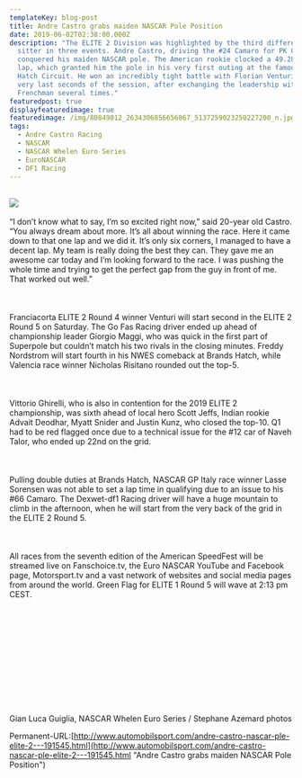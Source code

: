 ```yaml
---
templateKey: blog-post
title: Andre Castro grabs maiden NASCAR Pole Position
date: 2019-06-02T02:38:00.000Z
description: "The ELITE 2 Division was highlighted by the third different pole
  sitter in three events. Andre Castro, driving the #24 Camaro for PK Carsport,
  conquered his maiden NASCAR pole. The American rookie clocked a 49.281 seconds
  lap, which granted him the pole in his very first outing at the famous Brands
  Hatch Circuit. He won an incredibly tight battle with Florian Venturi in the
  very last seconds of the session, after exchanging the leadership with the
  Frenchman several times."
featuredpost: true
displayfeaturedimage: true
featuredimage: /img/80849012_2634306856656867_5137259023250227200_n.jpg
tags:
  - Andre Castro Racing
  - NASCAR
  - NASCAR Whelen Euro Series
  - EuroNASCAR
  - DF1 Racing
---
```

\
![](http://www.automobilsport.com/uploads/_neustart30/gt-/nascar-uk-elite-2-pole.jpg)\
\
“I don’t know what to say, I’m so excited right now,” said 20-year old Castro. “You always dream about more. It’s all about winning the race. Here it came down to that one lap and we did it. It’s only six corners, I managed to have a decent lap. My team is really doing the best they can. They gave me an awesome car today and I’m looking forward to the race. I was pushing the whole time and trying to get the perfect gap from the guy in front of me. That worked out well.”\
\
\
\
Franciacorta ELITE 2 Round 4 winner Venturi will start second in the ELITE 2 Round 5 on Saturday. The Go Fas Racing driver ended up ahead of championship leader Giorgio Maggi, who was quick in the first part of Superpole but couldn’t match his two rivals in the closing minutes. Freddy Nordstrom will start fourth in his NWES comeback at Brands Hatch, while Valencia race winner Nicholas Risitano rounded out the top-5.\
\
\
\
Vittorio Ghirelli, who is also in contention for the 2019 ELITE 2 championship, was sixth ahead of local hero Scott Jeffs, Indian rookie Advait Deodhar, Myatt Snider and Justin Kunz, who closed the top-10. Q1 had to be red flagged once due to a technical issue for the #12 car of Naveh Talor, who ended up 22nd on the grid.\
\
\
\
Pulling double duties at Brands Hatch, NASCAR GP Italy race winner Lasse Sorensen was not able to set a lap time in qualifying due to an issue to his #66 Camaro. The Dexwet-df1 Racing driver will have a huge mountain to climb in the afternoon, when he will start from the very back of the grid in the ELITE 2 Round 5.\
\
\
\
All races from the seventh edition of the American SpeedFest will be streamed live on Fanschoice.tv, the Euro NASCAR YouTube and Facebook page, Motorsport.tv and a vast network of websites and social media pages from around the world. Green Flag for ELITE 1 Round 5 will wave at 2:13 pm CEST.\
\
\
\
\
\
\
\
\
\
\
\
\
Gian Luca Guiglia, NASCAR Whelen Euro Series / Stephane Azemard photos

Permanent-URL:[http://www.automobilsport.com/andre-castro-nascar-ple-elite-2---191545.html](http://www.automobilsport.com/andre-castro-nascar-ple-elite-2---191545.html "Andre Castro grabs maiden NASCAR Pole Position")